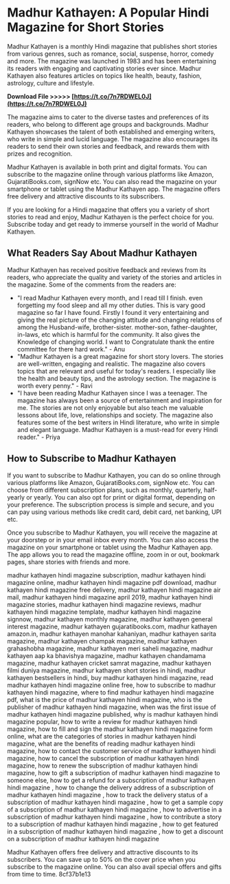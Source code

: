 
 
# Madhur Kathayen: A Popular Hindi Magazine for Short Stories
 
Madhur Kathayen is a monthly Hindi magazine that publishes short stories from various genres, such as romance, social, suspense, horror, comedy and more. The magazine was launched in 1983 and has been entertaining its readers with engaging and captivating stories ever since. Madhur Kathayen also features articles on topics like health, beauty, fashion, astrology, culture and lifestyle.
 
**Download File >>>>> [https://t.co/7n7RDWEL0J](https://t.co/7n7RDWEL0J)**


 
The magazine aims to cater to the diverse tastes and preferences of its readers, who belong to different age groups and backgrounds. Madhur Kathayen showcases the talent of both established and emerging writers, who write in simple and lucid language. The magazine also encourages its readers to send their own stories and feedback, and rewards them with prizes and recognition.
 
Madhur Kathayen is available in both print and digital formats. You can subscribe to the magazine online through various platforms like Amazon, GujaratiBooks.com, signNow etc. You can also read the magazine on your smartphone or tablet using the Madhur Kathayen app. The magazine offers free delivery and attractive discounts to its subscribers.
 
If you are looking for a Hindi magazine that offers you a variety of short stories to read and enjoy, Madhur Kathayen is the perfect choice for you. Subscribe today and get ready to immerse yourself in the world of Madhur Kathayen.
  
## What Readers Say About Madhur Kathayen
 
Madhur Kathayen has received positive feedback and reviews from its readers, who appreciate the quality and variety of the stories and articles in the magazine. Some of the comments from the readers are:
 
- "I read Madhur Kathayen every month, and I read till I finish. even forgetting my food sleep and all my other duties. This is vary good magazine so far I have found. Firstly I found it very entertaining and giving the real picture of the changing attitude and changing relations of among the Husband-wife, brother-sister. mother-son, father-daughter, in-laws, etc which is harmful for the community. It also gives the Knowledge of changing world. I want to Congratulate thank the entire committee for there hard work." - Anu
- "Madhur Kathayen is a great magazine for short story lovers. The stories are well-written, engaging and realistic. The magazine also covers topics that are relevant and useful for today's readers. I especially like the health and beauty tips, and the astrology section. The magazine is worth every penny." - Ravi
- "I have been reading Madhur Kathayen since I was a teenager. The magazine has always been a source of entertainment and inspiration for me. The stories are not only enjoyable but also teach me valuable lessons about life, love, relationships and society. The magazine also features some of the best writers in Hindi literature, who write in simple and elegant language. Madhur Kathayen is a must-read for every Hindi reader." - Priya

## How to Subscribe to Madhur Kathayen
 
If you want to subscribe to Madhur Kathayen, you can do so online through various platforms like Amazon, GujaratiBooks.com, signNow etc. You can choose from different subscription plans, such as monthly, quarterly, half-yearly or yearly. You can also opt for print or digital format, depending on your preference. The subscription process is simple and secure, and you can pay using various methods like credit card, debit card, net banking, UPI etc.
 
Once you subscribe to Madhur Kathayen, you will receive the magazine at your doorstep or in your email inbox every month. You can also access the magazine on your smartphone or tablet using the Madhur Kathayen app. The app allows you to read the magazine offline, zoom in or out, bookmark pages, share stories with friends and more.
 
madhur kathayen hindi magazine subscription,  madhur kathayen hindi magazine online,  madhur kathayen hindi magazine pdf download,  madhur kathayen hindi magazine free delivery,  madhur kathayen hindi magazine air mail,  madhur kathayen hindi magazine april 2019,  madhur kathayen hindi magazine stories,  madhur kathayen hindi magazine reviews,  madhur kathayen hindi magazine template,  madhur kathayen hindi magazine signnow,  madhur kathayen monthly magazine,  madhur kathayen general interest magazine,  madhur kathayen gujaratibooks.com,  madhur kathayen amazon.in,  madhur kathayen manohar kahaniyan,  madhur kathayen sarita magazine,  madhur kathayen champak magazine,  madhur kathayen grahashobha magazine,  madhur kathayen meri saheli magazine,  madhur kathayen aap ka bhavishya magazine,  madhur kathayen chandamama magazine,  madhur kathayen cricket samrat magazine,  madhur kathayen filmi duniya magazine,  madhur kathayen short stories in hindi,  madhur kathayen bestsellers in hindi,  buy madhur kathayen hindi magazine,  read madhur kathayen hindi magazine online free,  how to subscribe to madhur kathayen hindi magazine,  where to find madhur kathayen hindi magazine pdf,  what is the price of madhur kathayen hindi magazine,  who is the publisher of madhur kathayen hindi magazine,  when was the first issue of madhur kathayen hindi magazine published,  why is madhur kathayen hindi magazine popular,  how to write a review for madhur kathayen hindi magazine,  how to fill and sign the madhur kathayen hindi magazine form online,  what are the categories of stories in madhur kathayen hindi magazine,  what are the benefits of reading madhur kathayen hindi magazine,  how to contact the customer service of madhur kathayen hindi magazine,  how to cancel the subscription of madhur kathayen hindi magazine,  how to renew the subscription of madhur kathayen hindi magazine,  how to gift a subscription of madhur kathayen hindi magazine to someone else,  how to get a refund for a subscription of madhur kathayen hindi magazine ,  how to change the delivery address of a subscription of madhur kathayen hindi magazine ,  how to track the delivery status of a subscription of madhur kathayen hindi magazine ,  how to get a sample copy of a subscription of madhur kathayen hindi magazine ,  how to advertise in a subscription of madhur kathayen hindi magazine ,  how to contribute a story to a subscription of madhur kathayen hindi magazine ,  how to get featured in a subscription of madhur kathayen hindi magazine ,  how to get a discount on a subscription of madhur kathayen hindi magazine
 
Madhur Kathayen offers free delivery and attractive discounts to its subscribers. You can save up to 50% on the cover price when you subscribe to the magazine online. You can also avail special offers and gifts from time to time.
 8cf37b1e13
 
